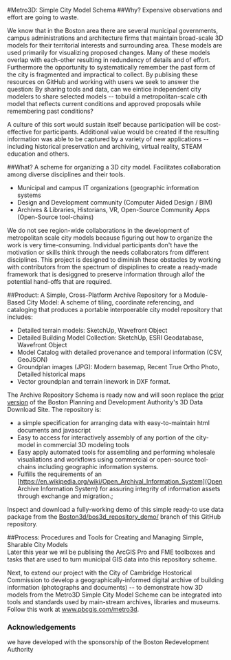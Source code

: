 #Metro3D: Simple City Model Schema
##Why? Expensive observations and effort are going to waste.
<p>We know that in the Boston area there are several municipal governments, campus administrations and architecture firms that maintain broad-scale 3D models for their territorial interests and surrounding area.  These models are used primarily for visualizing proposed changes.  Many of these models overlap with each-other resulting in redundency of details and of effort.  Furthermore the opportunity to systematically remember the past form of the city is fragmented and impractical to collect.  
By publising these resources on GitHub and working with users we seek to answer the question: By sharing tools and data, can we eintice independent city modelers to share selected models -- tobuild a metropolitan-scale cith model that reflects current conditions and approved proposals while remembering past conditions? 

A culture of this sort would sustain itself because participation will be cost-effective for participants.  Additional value would be created if the resulting information was able to be captured by a variety of new applications -- including historical preservation and archiving, virtual reality, STEAM education and others.  
  
##What?  A scheme for organizing a 3D city model.  Facilitates collaboration among diverse disciplines and their tools.

  * Municipal and campus IT organizations (geographic information systems
  * Design and Development community (Computer Aided Design / BIM)
  * Archives & Libraries, Historians, VR, Open-Source Community Apps  (Open-Source tool-chains) 

We do not see region-wide collaborations in the development of metropolitan scale city models because figuring out how to organize the work is very time-consuming.  Individual participants don't have the motivation or skills think through the needs collaborators from different disciplines. This project is designed to diminish these obstacles by working with contributors from the spectrum of dispiplines to create a ready-made framework that is desiggned to preserve information through allof the potential hand-offs that are required. 

##Product: A Simple, Cross-Platform Archive Repository for a Module-Based City Model:</h2>
A scheme of tiling, coordinate referencing, and cataloging that produces a portable interpoerable city model repository that includes:</p>
  * Detailed terrain models: SketchUp, Wavefront Object
   * Detailed Building Model Collection: SketchUp, ESRI Geodatabase, Wavefront Object
   * Model Catalog with detailed provenance and temporal information (CSV, GeoJSON) 
   * Groundplan images (JPG): Modern basemap, Recent True Ortho Photo, Detailed historical maps 
   * Vector groundplan and terrain linework in DXF format.

The Archive Repository Schema is ready now and will soon replace the [prior version](http://www.bostonplans.org/3d-data-maps/3d-smart-model/3d-data-download) of the Boston Planning and Development Authority's 3D Data Download Site. The repository is:
   * a simple specification for arranging data with easy-to-maintain html documents and javascript 
   * Easy to access for interactively assembly of any portion of the city-model in commercial 3D modeling tools
   * Easy apply automated tools for assembling and performing wholesale visualiations and workflows using commercial or open-source tool-chains including geographic information systems.
   * Fulfills the requirements of an [https://en.wikipedia.org/wiki/Open_Archival_Information_System](Open Archive Information System) for assuring integrity of information assets through exchange and migration.;  

Inspect and download a fully-working demo of this simple ready-to use data package from the [Boston3d/bos3d_repository_demo/](tree/main/Boston3d/bos3d_repository_demo) branch of this GitHub repository.

##Process: Procedures and Tools for Creating and Managing Simple, Sharable City Models  
Later this year we wil be publising the ArcGIS Pro and FME toolboxes and tasks that are used to turn municipal GIS data into this repository scheme.
<p>Next, to extend our project with the City of Cambridge Hostorical Commission to develop a geographically-informed digital archive of building information (photographs and documents) -- to demonstrate how 3D models from the Metro3D Simple City Model Scheme can be integrated into tools and standards used by main-stream archives, libraries and museums.  Follow this work at <a href="http://www.pbcgis.com/metro3d">www.pbcgis.com/metro3d</a>.

<h3>Acknowledgements</h3>
     we have developed with the sponsorship of the Boston Redevelopment Authority 
